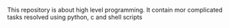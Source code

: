 This repository is about high level programming. It contain mor complicated tasks resolved using python, c and shell scripts

